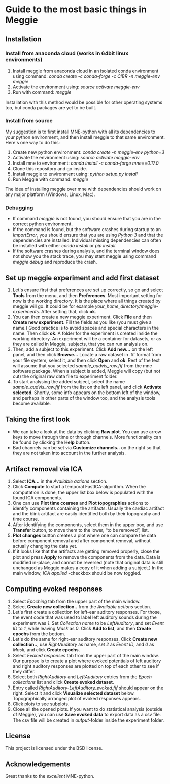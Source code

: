 # Guide to the most basic things in Meggie

## Installation
### Install from anaconda cloud (works in 64bit linux environments)
1. Install meggie from anaconda cloud in an isolated conda environment using command: *conda create -c conda-forge -c CIBR -n meggie-env meggie*
1. Activate the environment using: *source activate meggie-env*
1. Run with command: *meggie* 

[//]: # (Hello)

Installation with this method would be possible for other operating systems too, but conda packages are yet to be built.

### Install from source
My suggestion is to first install MNE-python with all its dependencies to your python environment, and then install meggie to that same environment. Here's one way to do this:
1. Create new python environment: *conda create -n meggie-env python=3*
1. Activate the environment using: *source activate meggie-env*
1. Install mne to environment: *conda install -c conda-forge mne==0.17.0*
1. Clone this repository and go inside.
1. Install meggie to environment using: *python setup.py install*
1. Run Meggie with command: *meggie* 

[//]: # (Hello)

The idea of installing meggie over mne with dependencies should work on any major platform (Windows, Linux, Mac).

### Debugging

* If command *meggie* is not found, you should ensure that you are in the correct python environment.
* If the command is found, but the software crashes during startup to an *ImportError*, you should ensure that you are using *Python 3* and that the dependencies are installed. Individual missing dependencies can often be installed with either *conda install* or *pip install*.
* If the software crashes during analysis, and the terminal window does not show you the stack trace, you may start meggie using command *meggie debug* and reproduce the crash.

## Set up meggie experiment and add first dataset

1. Let's ensure first that preferences are set up correctly, so go and select **Tools** from the menu, and then **Preferences**. Most important setting for now is the working directory. It is the place where all things created by meggie will go. It could be for example *your\_home\_directory/meggie-experiments*. After setting that, click **ok**.
1. You can then create a new meggie experiment. Click **File** and then **Create new experiment**. Fill the fields as you like (you must give a name.) Good practice is to avoid spaces and special characters in the name. Then click **ok**. A folder for the experiment is created inside the working directory. An experiment will be a container for datasets, or as they are called in Meggie, subjects, that you can run analysis on.
1. Then, add a subject to this experiment. Click **Add new...** on the left panel, and then click **Browse...** Locate a raw dataset in .fif format from your file system, select it, and then click **Open** and **ok**. Rest of the text will assume that you selected *sample\_audvis\_raw.fif* from the mne software package. When a subject is added, Meggie will copy (but not cut) the original raw data file to experiment folder. 
1. To start analysing the added subject, select the name *sample\_audvis\_raw.fif* from the list on the left panel, and click **Activate selected**. Shortly, some info appears on the bottom left of the window, and perhaps in other parts of the window too, and the analysis tools become available.

## Taking the first look

* We can take a look at the data by clicking **Raw plot**. You can use arrow keys to move through time or through channels. More functionality can be found by clicking the **Help** button. 
* Bad channels can be set via **Customize channels..** on the right so that they are not taken into account in the further analysis.

## Artifact removal via ICA

1. Select **ICA...** in the *Available actions* section. 
1. Click **Compute** to start a temporal FastICA-algorithm. When the computation is done, the upper list box below is populated with the found ICA components.
1. One can use **Plot time courses** and **Plot topographies** actions to identify components containing the artifacts. Usually the cardiac artifact and the blink artifact are easily identified both by their topography and time course.
1. After identifying the components, select them in the upper box, and use **Transfer** button, to move them to the lower, “to be removed”, list.
1. **Plot changes** button creates a plot where one can compare the data before component removal and after component removal, without actually changing the data yet.
1. If it looks like that the artifacts are getting removed properly, close the plot and press **Apply** to remove the components from the data. Data is modified in-place, and cannot be reversed (note that original data is still unchanged as Meggie makes a copy of it when adding a subject.) In the main window, *ICA applied* -checkbox should be now toggled.

## Computing evoked responses

1. Select *Epoching* tab from the upper part of the main window.
1. Select **Create new collection..** from the *Available actions* section. 
1. Let's first create a collection for left-ear auditory responses. For those, the event code that was used to label left auditory sounds during the experiment was *1*. Set *Collection name* to be *LeftAuditory*, and set *Event ID* to *1*, while leaving *Mask* as *0*. Click **Add to list**, and then **Create epochs** from the bottom.
1. Let's do the same for right-ear auditory responses. Click **Create new collection..**, use *RightAuditory* as name, set *2* as *Event ID*, and *0* as *Mask*, and click **Create epochs**. 
1. Select *Evoked responses* tab from the upper part of the main window. Our purpose is to create a plot where evoked potentials of left auditory and right auditory responses are plotted on top of each other to see if they differ.
1. Select both *RightAuditory* and *LeftAuditory* entries from the *Epoch collections* list and click **Create evoked dataset**.
1. Entry called *RightAuditory-LeftAuditory_evoked.fif* should appear on the right. Select it and click **Visualize selected dataset** below. Topographically arranged plot of evoked responses appears.
1. Click plots to see subplots.
1. Close all the opened plots. If you want to do statistical analysis (outside of Meggie), you can use **Save evoked data** to export data as a csv file. The csv file will be created in *output*-folder inside the experiment folder.

## License

This project is licensed under the BSD license.

## Acknowledgements

Great thanks to the *excellent* MNE-python.
